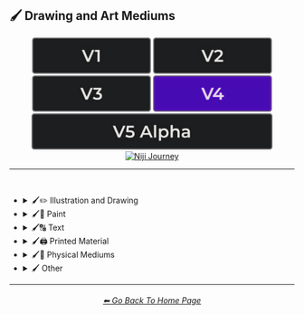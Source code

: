 <h2>🖌 Drawing and Art Mediums</h2>

<div align="center">

[<img src="/Images/Repo_Parts/Buttons/Version_Buttons/button_version_V1_inactive.webp?raw=true" alt="MidJourney V1" height="64" />](/Pages/MJ_V1/Style_Pages/Sphere/Drawing_and_Art_Mediums.md)
[<img src="/Images/Repo_Parts/Buttons/Version_Buttons/button_version_V2_inactive.webp?raw=true" alt="MidJourney V2" height="64" />](/Pages/MJ_V2/Style_Pages/Sphere/Drawing_and_Art_Mediums.md)
[<img src="/Images/Repo_Parts/Buttons/Version_Buttons/button_version_V3_inactive.webp?raw=true" alt="MidJourney V3" height="64" />](/Pages/MJ_V3/Style_Pages/Just_The_Style/Drawing_and_Art_Mediums.md)
[<img src="/Images/Repo_Parts/Buttons/Version_Buttons/button_version_V4_active.webp?raw=true" alt="MidJourney V4" height="64" />](/Pages/MJ_V4/Style_Pages/Just_The_Style/Drawing_and_Art_Mediums.md)
<br>
[<img src="/Images/Repo_Parts/Buttons/Version_Buttons/button_version_V5_Alpha_inactive_half.webp?raw=true" alt="MidJourney V5" height="64" />](/Pages/MJ_V5/Style_Pages/Just_The_Style/Drawing_and_Art_Mediums.md)
[<img src="/Images/Repo_Parts/Buttons/Version_Buttons/button_version_niji_inactive_half.webp?raw=true" alt="Niji Journey" height="64" />](/Pages/Niji_Journey/Niji_V4/Style_Pages/Drawing_and_Art_Mediums.md)


</div>

<hr>
<br>


- <details><summary>🖌✏ Illustration and Drawing</summary><p>

  - <details><summary>✏🖼 Drawing Types</summary><p><div align="center">

	| Sketch | Drawing | Doodle |
	| :-: | :-: | :-: |
	| <img src="/Images/MJ_V4/V4_Alpha_3.5/Midjourney_Styles/Drawing.webp?raw=true" width="256" /> | <img src="/Images/MJ_V4/V4_Alpha_3.5/Midjourney_Styles/Sketch.webp?raw=true" width="256" /> | <img src="/Images/MJ_V4/V4_Alpha_3.5/Midjourney_Styles/Doodle.webp?raw=true" width="256" /> |
	
	<br>

	| Hand-Drawn | Hand-Written | Children’s Drawing |
	| :-: | :-: | :-: |
	| <img src="/Images/MJ_V4/V4_Alpha_3.5/Midjourney_Styles/Hand-Drawn.webp?raw=true" width="256" /> | <img src="/Images/MJ_V4/V4_Alpha_3.5/Midjourney_Styles/Hand-Written.webp?raw=true" width="256" /> | <img src="/Images/MJ_V4/V4_Alpha_3.5/Midjourney_Styles/Childrens_Drawing.webp?raw=true" width="256" /> |
	
	<br>

	| Masterpiece |
	| :-: |
	| <img src="/Images/MJ_V4/V4_Alpha_3.5/Midjourney_Styles/Masterpiece.webp?raw=true" width="256" /> |

	<br>

	| Dot Art | Pointillism | Stipple |
	| :-: | :-: | :-: |
	| <img src="/Images/MJ_V4/V4_Alpha_3.5/Midjourney_Styles/Dot_Art.webp?raw=true" width="256" /> | <img src="/Images/MJ_V4/V4_Alpha_3.5/Midjourney_Styles/Pointillism.webp?raw=true" width="256" /> | <img src="/Images/MJ_V4/V4_Alpha_3.5/Midjourney_Styles/Stipple.webp?raw=true" width="256" /> |
	
	<br>

	| Line Art | Crosshatch | Etch-A-Sketch Drawing |
	| :-: | :-: | :-: |
	| <img src="/Images/MJ_V4/V4_Alpha_3.5/Midjourney_Styles/Line_Art.webp?raw=true" width="256" /> | <img src="/Images/MJ_V4/V4_Alpha_3.5/Midjourney_Styles/Crosshatch.webp?raw=true" width="256" /> | <img src="/Images/MJ_V4/V4_Alpha_3.5/Midjourney_Styles/Etch-A-Sketch_Drawing.webp?raw=true" width="256" /> |
	
	<br>

	| Figure Drawing | Caricature |
	| :-: | :-: |
	| <img src="/Images/MJ_V4/V4_Alpha_3.5/Midjourney_Styles/Figure_Drawing.webp?raw=true" width="256" /> | <img src="/Images/MJ_V4/V4_Alpha_3.5/Midjourney_Styles/Caricature.webp?raw=true" width="256" /> |

	<br>
	
	| Hand-Drawn Animation |
	| :-: |
	| <img src="/Images/MJ_V4/V4_Alpha_3.5/Midjourney_Styles/Hand-Drawn_Animation.webp?raw=true" width="256" /> |

	<br>

	| Illustration | Storybook Illustration | Illustrated-Booklet |
	| :-: | :-: | :-: |
	| <img src="/Images/MJ_V4/V4_Alpha_3.5/Midjourney_Styles/Illustration.webp?raw=true" width="256" /> | <img src="/Images/MJ_V4/V4_Alpha_3.5/Midjourney_Styles/Storybook_Illustration.webp?raw=true" width="256" /> | <img src="/Images/MJ_V4/V4_Alpha_3.5/Midjourney_Styles/Illustrated-Booklet.webp?raw=true" width="256" /> |

	<br>

	| Whimsical Illustration | Archaeological Illustration |
	| :-: | :-: |
	| <img src="/Images/MJ_V4/V4_Alpha_3.5/Midjourney_Styles/Whimsical_Illustration.webp?raw=true" width="256" /> | <img src="/Images/MJ_V4/V4_Alpha_3.5/Midjourney_Styles/Archaeological_Illustration.webp?raw=true" width="256" /> |
	
	<br>

	| Assembly Drawing | Anatomical Drawing | Illuminated Manuscript |
	| :-: | :-: | :-: |
	| <img src="/Images/MJ_V4/V4_Alpha_3.5/Midjourney_Styles/Assembly_Drawing.webp?raw=true" width="256" /> | <img src="/Images/MJ_V4/V4_Alpha_3.5/Midjourney_Styles/Anatomical_Drawing.webp?raw=true" width="256" /> | <img src="/Images/MJ_V4/V4_Alpha_3.5/Midjourney_Styles/Illuminated_Manuscript.webp?raw=true" width="256" /> |
	
	<br>

	| Visual Novel | Graphic Novel | Cartographic |
	| :-: | :-: | :-: |
	| <img src="/Images/MJ_V4/V4_Alpha_3.5/Midjourney_Styles/Visual_Novel.webp?raw=true" width="256" /> | <img src="/Images/MJ_V4/V4_Alpha_3.5/Midjourney_Styles/Graphic_Novel.webp?raw=true" width="256" /> | <img src="/Images/MJ_V4/V4_Alpha_3.5/Midjourney_Styles/Cartographic.webp?raw=true" width="256" /> |
	
	<br>
	
	| Storyboard | Automatic Drawing |
	| :-: | :-: |
	| <img src="/Images/MJ_V4/V4_Alpha_3.5/Midjourney_Styles/Storyboard.webp?raw=true" width="256" /> | <img src="/Images/MJ_V4/V4_Alpha_3.5/Midjourney_Styles/Automatic_Drawing.webp?raw=true" width="256" /> |

	</div></p></details>


  - <details><summary>✏ Pencil and Graphite</summary><p><div align="center">

	| Pencil Art | Graphite | Charcoal Art |
	| :-: | :-: | :-: |
	| <img src="/Images/MJ_V4/V4_Alpha_3.5/Midjourney_Styles/Pencil_Art.webp?raw=true" width="256" /> | <img src="/Images/MJ_V4/V4_Alpha_3.5/Midjourney_Styles/Graphite.webp?raw=true" width="256" /> | <img src="/Images/MJ_V4/V4_Alpha_3.5/Midjourney_Styles/Charcoal_Art.webp?raw=true" width="256" /> |
	
	<br>
	
	| Colored Pencil | Grease Pencil |
	| :-: | :-: |
	| <img src="/Images/MJ_V4/V4_Alpha_3.5/Midjourney_Styles/Colored_Pencil.webp?raw=true" width="256" /> | <img src="/Images/MJ_V4/V4_Alpha_3.5/Midjourney_Styles/Grease_Pencil.webp?raw=true" width="256" /> |

	</div></p></details>


  - <details><summary>✏🖊 Ink</summary><p><div align="center">

	| Ink | Calligraphy | Ballpoint Pen |
	| :-: | :-: | :-: |
	| <img src="/Images/MJ_V4/V4_Alpha_3.5/Midjourney_Styles/Ink.webp?raw=true" width="256" /> | <img src="/Images/MJ_V4/V4_Alpha_3.5/Midjourney_Styles/Calligraphy.webp?raw=true" width="256" /> | <img src="/Images/MJ_V4/V4_Alpha_3.5/Midjourney_Styles/Ballpoint_Pen.webp?raw=true" width="256" /> |
	
	<br>
	
	| Fountain Pen | Fountain Pen Art | Gel Pen |
	| :-: | :-: | :-: |
	| <img src="/Images/MJ_V4/V4_Alpha_3.5/Midjourney_Styles/Fountain_Pen.webp?raw=true" width="256" /> | <img src="/Images/MJ_V4/V4_Alpha_3.5/Midjourney_Styles/Fountain_Pen_Art.webp?raw=true" width="256" /> | <img src="/Images/MJ_V4/V4_Alpha_3.5/Midjourney_Styles/Gel_Pen.webp?raw=true" width="256" /> |
	
	<br>

	| Conductive Ink | Flexographic Ink |
	| :-: | :-: |
	| <img src="/Images/MJ_V4/V4_Alpha_3.5/Midjourney_Styles/Conductive_Ink.webp?raw=true" width="256" /> | <img src="/Images/MJ_V4/V4_Alpha_3.5/Midjourney_Styles/Flexographic_Ink.webp?raw=true" width="256" /> |
	
	<br>
	
	| India Ink | Iron Gall Ink |
	| :-: | :-: |
	| <img src="/Images/MJ_V4/V4_Alpha_3.5/Midjourney_Styles/India_Ink.webp?raw=true" width="256" /> | <img src="/Images/MJ_V4/V4_Alpha_3.5/Midjourney_Styles/Iron_Gall_Ink.webp?raw=true" width="256" /> |
	
	<br>
	
	| Grease Pen | Marker Art |
	| :-: | :-: |
	| <img src="/Images/MJ_V4/V4_Alpha_3.5/Midjourney_Styles/Grease_Pen.webp?raw=true" width="256" /> | <img src="/Images/MJ_V4/V4_Alpha_3.5/Midjourney_Styles/Marker_Art.webp?raw=true" width="256" /> |

	<br>
	
	| Dry-Erase Marker | Wet-Erase Marker | Whiteboard |
	| :-: | :-: | :-: |
	| <img src="/Images/MJ_V4/V4_Alpha_3.5/Midjourney_Styles/Dry-Erase_Marker.webp?raw=true" width="256" /> | <img src="/Images/MJ_V4/V4_Alpha_3.5/Midjourney_Styles/Wet-Erase_Marker.webp?raw=true" width="256" /> | <img src="/Images/MJ_V4/V4_Alpha_3.5/Midjourney_Styles/Whiteboard.webp?raw=true" width="256" /> |

	<br>

	| Viscosity Print |
	| :-: |
	| <img src="/Images/MJ_V4/V4_Alpha_3.5/Midjourney_Styles/Viscosity_Print.webp?raw=true" width="256" /> |

	</div></p></details>


  - <details><summary>✏🖍 Crayon, Chalk, and Pastel</summary><p><div align="center">

	| Crayon | Chalk | Pastel Art |
	| :-: | :-: | :-: |
	| <img src="/Images/MJ_V4/V4_Alpha_3.5/Midjourney_Styles/Crayon.webp?raw=true" width="256" /> | <img src="/Images/MJ_V4/V4_Alpha_3.5/Midjourney_Styles/Chalk.webp?raw=true" width="256" /> | <img src="/Images/MJ_V4/V4_Alpha_3.5/Midjourney_Styles/Pastel_Art.webp?raw=true" width="256" /> |
	
	<br>
	
	| Blackboard | Chalkboard | Conte |
	| :-: | :-: | :-: |
	| <img src="/Images/MJ_V4/V4_Alpha_3.5/Midjourney_Styles/Blackboard.webp?raw=true" width="256" /> | <img src="/Images/MJ_V4/V4_Alpha_3.5/Midjourney_Styles/Chalkboard.webp?raw=true" width="256" /> | <img src="/Images/MJ_V4/V4_Alpha_3.5/Midjourney_Styles/Conte.webp?raw=true" width="256" /> |

	</div></p></details>

  </p></details>


- <details><summary>🖌🎨 Paint</summary><p>

  - <details><summary>🎨🖼 Painting Types</summary><p><div align="center">

	| Painting | Canvas | Hard Edge Painting |
	| :-: | :-: | :-: |
	| <img src="/Images/MJ_V4/V4_Alpha_3.5/Midjourney_Styles/Painting.webp?raw=true" width="256" /> | <img src="/Images/MJ_V4/V4_Alpha_3.5/Midjourney_Styles/Canvas.webp?raw=true" width="256" /> | <img src="/Images/MJ_V4/V4_Alpha_3.5/Midjourney_Styles/Hard_Edge_Painting.webp?raw=true" width="256" /> |
	
	<br>

	| Oil Painting | Tempera Painting | Acrylic Painting |
	| :-: | :-: | :-: |
	| <img src="/Images/MJ_V4/V4_Alpha_3.5/Midjourney_Styles/Oil_Painting.webp?raw=true" width="256" /> | <img src="/Images/MJ_V4/V4_Alpha_3.5/Midjourney_Styles/Tempera_Painting.webp?raw=true" width="256" /> | <img src="/Images/MJ_V4/V4_Alpha_3.5/Midjourney_Styles/Acrylic_Painting.webp?raw=true" width="256" /> |
	
	<br>
	
	
	| Watercolor Painting | Gouache Painting | Casein Painting |
	| :-: | :-: | :-: |
	| <img src="/Images/MJ_V4/V4_Alpha_3.5/Midjourney_Styles/Watercolor_Painting.webp?raw=true" width="256" /> | <img src="/Images/MJ_V4/V4_Alpha_3.5/Midjourney_Styles/Gouache_Painting.webp?raw=true" width="256" /> | <img src="/Images/MJ_V4/V4_Alpha_3.5/Midjourney_Styles/Casein_Painting.webp?raw=true" width="256" /> |
	
	<br>

	| Fresco Painting | Easel Painting | Wet Painting |
	| :-: | :-: | :-: |
	| <img src="/Images/MJ_V4/V4_Alpha_3.5/Midjourney_Styles/Fresco_Painting.webp?raw=true" width="256" /> | <img src="/Images/MJ_V4/V4_Alpha_3.5/Midjourney_Styles/Easel_Painting.webp?raw=true" width="256" /> | <img src="/Images/MJ_V4/V4_Alpha_3.5/Midjourney_Styles/Wet_Painting.webp?raw=true" width="256" /> |
	
	<br>

	| Detailed Painting | Speedpainting | Faux Painting |
	| :-: | :-: | :-: |
	| <img src="/Images/MJ_V4/V4_Alpha_3.5/Midjourney_Styles/Detailed_Painting.webp?raw=true" width="256" /> | <img src="/Images/MJ_V4/V4_Alpha_3.5/Midjourney_Styles/Speedpainting.webp?raw=true" width="256" /> | <img src="/Images/MJ_V4/V4_Alpha_3.5/Midjourney_Styles/Faux_Painting.webp?raw=true" width="256" /> |

	<br>

	| Color Field Painting | Scroll Painting |
	| :-: | :-: |
	| <img src="/Images/MJ_V4/V4_Alpha_3.5/Midjourney_Styles/Color_Field_Painting.webp?raw=true" width="256" /> | <img src="/Images/MJ_V4/V4_Alpha_3.5/Midjourney_Styles/Scroll_Painting.webp?raw=true" width="256" /> |

	<br>

	| Still Life | Still-Life | Still-Life Painting |
	| :-: | :-: | :-: |
	| <img src="/Images/MJ_V4/V4_Alpha_3.5/Midjourney_Styles/Still_Life.webp?raw=true" width="256" /> | <img src="/Images/MJ_V4/V4_Alpha_3.5/Midjourney_Styles/Still-Life.webp?raw=true" width="256" /> | <img src="/Images/MJ_V4/V4_Alpha_3.5/Midjourney_Styles/Still-Life_Painting.webp?raw=true" width="256" /> |
	
	<br>

	| Fine Art | Modern Art |
	| :-: | :-: |
	| <img src="/Images/MJ_V4/V4_Alpha_3.5/Midjourney_Styles/Fine_Art.webp?raw=true" width="256" /> | <img src="/Images/MJ_V4/V4_Alpha_3.5/Midjourney_Styles/Modern_Art.webp?raw=true" width="256" /> |
	
	<br>

	| Brushwork | Paintwork | Impasto |
	| :-: | :-: | :-: |
	| <img src="/Images/MJ_V4/V4_Alpha_3.5/Midjourney_Styles/Brushwork.webp?raw=true" width="256" /> | <img src="/Images/MJ_V4/V4_Alpha_3.5/Midjourney_Styles/Paintwork.webp?raw=true" width="256" /> | <img src="/Images/MJ_V4/V4_Alpha_3.5/Midjourney_Styles/Impasto.webp?raw=true" width="256" /> |

	<br>

	| Matte Painting | Encaustic Painting | Gond Painting |
	| :-: | :-: | :-: |
	| <img src="/Images/MJ_V4/V4_Alpha_3.5/Midjourney_Styles/Matte_Painting.webp?raw=true" width="256" /> | <img src="/Images/MJ_V4/V4_Alpha_3.5/Midjourney_Styles/Encaustic_Painting.webp?raw=true" width="256" /> | <img src="/Images/MJ_V4/V4_Alpha_3.5/Midjourney_Styles/Gond_Painting.webp?raw=true" width="256" /> |
	
	<br>

	| Chinese Painting | Ancient Roman Painting | Romanesque Painting |
	| :-: | :-: | :-: |
	| <img src="/Images/MJ_V4/V4_Alpha_3.5/Midjourney_Styles/Chinese_Painting.webp?raw=true" width="256" /> | <img src="/Images/MJ_V4/V4_Alpha_3.5/Midjourney_Styles/Ancient_Roman_Painting.webp?raw=true" width="256" /> | <img src="/Images/MJ_V4/V4_Alpha_3.5/Midjourney_Styles/Romanesque_Painting.webp?raw=true" width="256" /> |

	<br>

	| Tibetan Painting | Japanese Painting |
	| :-: | :-: |
	| <img src="/Images/MJ_V4/V4_Alpha_3.5/Midjourney_Styles/Tibetan_Painting.webp?raw=true" width="256" /> | <img src="/Images/MJ_V4/V4_Alpha_3.5/Midjourney_Styles/Japanese_Painting.webp?raw=true" width="256" /> |

	<br>

	| Warli Painting | Fayum Portrait | Caravaggio Painting |
	| :-: | :-: | :-: |
	| <img src="/Images/MJ_V4/V4_Alpha_3.5/Midjourney_Styles/Warli_Painting.webp?raw=true" width="256" /> | <img src="/Images/MJ_V4/V4_Alpha_3.5/Midjourney_Styles/Fayum_Portrait.webp?raw=true" width="256" /> | <img src="/Images/MJ_V4/V4_Alpha_3.5/Midjourney_Styles/Caravaggio_Painting.webp?raw=true" width="256" /> |
	
	<br>
	
	| Madhubani Painting | Kalamkari Painting | Phad Painting |
	| :-: | :-: | :-: |
	| <img src="/Images/MJ_V4/V4_Alpha_3.5/Midjourney_Styles/Madhubani_Painting.webp?raw=true" width="256" /> | <img src="/Images/MJ_V4/V4_Alpha_3.5/Midjourney_Styles/Kalamkari_Painting.webp?raw=true" width="256" /> | <img src="/Images/MJ_V4/V4_Alpha_3.5/Midjourney_Styles/Phad_Painting.webp?raw=true" width="256" /> |

	<br>

	| Paper-Marbling | Hydro-Dipping | Hydrodipped |
	| :-: | :-: | :-: |
	| <img src="/Images/MJ_V4/V4_Alpha_3.5/Midjourney_Styles/Paper-Marbling.webp?raw=true" width="256" /> | <img src="/Images/MJ_V4/V4_Alpha_3.5/Midjourney_Styles/Hydro-Dipping.webp?raw=true" width="256" /> | <img src="/Images/MJ_V4/V4_Alpha_3.5/Midjourney_Styles/Hydrodipped.webp?raw=true" width="256" /> |

	<br>
	
	| Panel Painting | Action Painting |
	| :-: | :-: |
	| <img src="/Images/MJ_V4/V4_Alpha_3.5/Midjourney_Styles/Panel_Painting.webp?raw=true" width="256" /> | <img src="/Images/MJ_V4/V4_Alpha_3.5/Midjourney_Styles/Action_Painting.webp?raw=true" width="256" /> |
	
	<br>
	
	| Plein-Air Painting | Action Painting | Miniature Painting |
	| :-: | :-: | :-: |
	| <img src="/Images/MJ_V4/V4_Alpha_3.5/Midjourney_Styles/Plein-Air_Painting.webp?raw=true" width="256" /> | <img src="/Images/MJ_V4/V4_Alpha_3.5/Midjourney_Styles/Action_Painting.webp?raw=true" width="256" /> | <img src="/Images/MJ_V4/V4_Alpha_3.5/Midjourney_Styles/Miniature_Painting.webp?raw=true" width="256" /> |
	
	<br>

	| Artwork | Mural | Street Art |
	| :-: | :-: | :-: |
	| <img src="/Images/MJ_V4/V4_Alpha_3.5/Midjourney_Styles/Artwork.webp?raw=true" width="256" /> | <img src="/Images/MJ_V4/V4_Alpha_3.5/Midjourney_Styles/Mural.webp?raw=true" width="256" /> | <img src="/Images/MJ_V4/V4_Alpha_3.5/Midjourney_Styles/Street_Art.webp?raw=true" width="256" /> |
	
	<br>
	
	| Cave Art | Rock Art |
	| :-: | :-: |
	| <img src="/Images/MJ_V4/V4_Alpha_3.5/Midjourney_Styles/Rock_Art.webp?raw=true" width="256" /> |

	<br>

	| Sand Painting | Sandpainting |
	| :-: | :-: |
	| <img src="/Images/MJ_V4/V4_Alpha_3.5/Midjourney_Styles/Sand_Painting.webp?raw=true" width="256" /> | <img src="/Images/MJ_V4/V4_Alpha_3.5/Midjourney_Styles/Cave_Art.webp?raw=true" width="256" /> | <img src="/Images/MJ_V4/V4_Alpha_3.5/Midjourney_Styles/Sandpainting.webp?raw=true" width="256" /> |

	<br>
	
	| Easter Egg | Egg Decorating |
	| :-: | :-: |
	| <img src="/Images/MJ_V4/V4_Alpha_3.5/Midjourney_Styles/Easter_Egg.webp?raw=true" width="256" /> | <img src="/Images/MJ_V4/V4_Alpha_3.5/Midjourney_Styles/Egg_Decorating.webp?raw=true" width="256" /> |

	</div></p></details>


  - <details><summary>🎨 Paint Types</summary><p><div align="center">

	| Paint | Oil Paint | Tempera Paint |
	| :-: | :-: | :-: |
	| <img src="/Images/MJ_V4/V4_Alpha_3.5/Midjourney_Styles/Paint.webp?raw=true" width="256" /> | <img src="/Images/MJ_V4/V4_Alpha_3.5/Midjourney_Styles/Oil_Paint.webp?raw=true" width="256" /> | <img src="/Images/MJ_V4/V4_Alpha_3.5/Midjourney_Styles/Tempera_Paint.webp?raw=true" width="256" /> |
	
	<br>
	
	| Acrylic Paint | Gouache Paint | Watercolor |
	| :-: | :-: | :-: |
	| <img src="/Images/MJ_V4/V4_Alpha_3.5/Midjourney_Styles/Acrylic_Paint.webp?raw=true" width="256" /> | <img src="/Images/MJ_V4/V4_Alpha_3.5/Midjourney_Styles/Gouache_Paint.webp?raw=true" width="256" /> | <img src="/Images/MJ_V4/V4_Alpha_3.5/Midjourney_Styles/Watercolor.webp?raw=true" width="256" /> |
	
	<br>

	| Wet Paint | Dripping Paint | Splatter Paint |
	| :-: | :-: | :-: |
	| <img src="/Images/MJ_V4/V4_Alpha_3.5/Midjourney_Styles/Wet_Paint.webp?raw=true" width="256" /> | <img src="/Images/MJ_V4/V4_Alpha_3.5/Midjourney_Styles/Dripping_Paint.webp?raw=true" width="256" /> | <img src="/Images/MJ_V4/V4_Alpha_3.5/Midjourney_Styles/Splatter_Paint.webp?raw=true" width="256" /> |
	
	<br>

	| Graffiti | Stencil Graffiti | Graffiti Tag |
	| :-: | :-: | :-: |
	| <img src="/Images/MJ_V4/V4_Alpha_3.5/Midjourney_Styles/Graffiti.webp?raw=true" width="256" /> | <img src="/Images/MJ_V4/V4_Alpha_3.5/Midjourney_Styles/Stencil_Graffiti.webp?raw=true" width="256" /> | <img src="/Images/MJ_V4/V4_Alpha_3.5/Midjourney_Styles/Graffiti_Tag.webp?raw=true" width="256" /> |

	<br>

	| Airbrush | 1980s Airbrush Art | Puffy Paint |
	| :-: | :-: | :-: |
	| <img src="/Images/MJ_V4/V4_Alpha_3.5/Midjourney_Styles/Airbrush.webp?raw=true" width="256" /> | <img src="/Images/MJ_V4/V4_Alpha_3.5/Midjourney_Styles/1980s_Airbrush_Art.webp?raw=true" width="256" /> | <img src="/Images/MJ_V4/V4_Alpha_3.5/Midjourney_Styles/Puffy_Paint.webp?raw=true" width="256" /> |
	
	<br>
	
	| Spray | Spray Paint | Glass Paint |
	| :-: | :-: | :-: |
	| <img src="/Images/MJ_V4/V4_Alpha_3.5/Midjourney_Styles/Spray.webp?raw=true" width="256" /> | <img src="/Images/MJ_V4/V4_Alpha_3.5/Midjourney_Styles/Spray_Paint.webp?raw=true" width="256" /> | <img src="/Images/MJ_V4/V4_Alpha_3.5/Midjourney_Styles/Glass_Paint.webp?raw=true" width="256" /> |
	
	<br>

	| Blacklight Paint | Casein Paint | Coffee Paint |
	| :-: | :-: | :-: |
	| <img src="/Images/MJ_V4/V4_Alpha_3.5/Midjourney_Styles/Blacklight_Paint.webp?raw=true" width="256" /> | <img src="/Images/MJ_V4/V4_Alpha_3.5/Midjourney_Styles/Casein_Paint.webp?raw=true" width="256" /> | <img src="/Images/MJ_V4/V4_Alpha_3.5/Midjourney_Styles/Coffee_Paint.webp?raw=true" width="256" /> |

	<br>
	
	| Powder Paint |
	| :-: |
	| <img src="/Images/MJ_V4/V4_Alpha_3.5/Midjourney_Styles/Powder_Paint.webp?raw=true" width="256" /> |

	</div></p></details>

  </p></details>


- <details><summary>🖌🔠 Text</summary><p><div align="center">

	| Hypergraphy | Asemic Writing |
	| :-: | :-: |
	| <img src="/Images/MJ_V4/V4_Alpha_3.5/Midjourney_Styles/Hypergraphy.webp?raw=true" width="256" /> | <img src="/Images/MJ_V4/V4_Alpha_3.5/Midjourney_Styles/Asemic_Writing.webp?raw=true" width="256" /> |

	<br>
	
	| Text | Typeface | Font |
	| :-: | :-: | :-: |
	| <img src="/Images/MJ_V4/V4_Alpha_3.5/Midjourney_Styles/Text.webp?raw=true" width="256" /> | <img src="/Images/MJ_V4/V4_Alpha_3.5/Midjourney_Styles/Typeface.webp?raw=true" width="256" /> | <img src="/Images/MJ_V4/V4_Alpha_3.5/Midjourney_Styles/Font.webp?raw=true" width="256" /> |

	<br>

	| Letters | Written Letters | Written Letters "Hello" |
	| :-: | :-: | :-: |
	| <img src="/Images/MJ_V4/V4_Alpha_3.5/Midjourney_Styles/Letters.webp?raw=true" width="256" /> | <img src="/Images/MJ_V4/V4_Alpha_3.5/Midjourney_Styles/Written_Letters.webp?raw=true" width="256" /> | <img src="/Images/MJ_V4/V4_Alpha_3.5/Midjourney_Styles/Written_Letters_''Hello''.webp?raw=true" width="256" /> |
	
	<br>
	
	| Written Words | Written Words "Hello" |
	| :-: | :-: |
	| <img src="/Images/MJ_V4/V4_Alpha_3.5/Midjourney_Styles/Written_Words.webp?raw=true" width="256" /> | <img src="/Images/MJ_V4/V4_Alpha_3.5/Midjourney_Styles/Written_Words_''Hello''.webp?raw=true" width="256" /> |
	
	<br>
	
	| Words | Words "Hello" |
	| :-: | :-: |
	| <img src="/Images/MJ_V4/V4_Alpha_3.5/Midjourney_Styles/Words.webp?raw=true" width="256" /> | <img src="/Images/MJ_V4/V4_Alpha_3.5/Midjourney_Styles/Words_''Hello''.webp?raw=true" width="256" /> |
	
	<br>
	
	| Lexemes | Lexemes "Hello" | Graphemes |
	| :-: | :-: | :-: |
	| <img src="/Images/MJ_V4/V4_Alpha_3.5/Midjourney_Styles/Lexemes.webp?raw=true" width="256" /> | <img src="/Images/MJ_V4/V4_Alpha_3.5/Midjourney_Styles/Lexemes_''Hello''.webp?raw=true" width="256" /> | <img src="/Images/MJ_V4/V4_Alpha_3.5/Midjourney_Styles/Graphemes.webp?raw=true" width="256" /> |

	<br>
	
	| Says | Says Hello | Says "Hello" |
	| :-: | :-: | :-: |
	| <img src="/Images/MJ_V4/V4_Alpha_3.5/Midjourney_Styles/Says.webp?raw=true" width="256" /> | <img src="/Images/MJ_V4/V4_Alpha_3.5/Midjourney_Styles/Says_Hello.webp?raw=true" width="256" /> | <img src="/Images/MJ_V4/V4_Alpha_3.5/Midjourney_Styles/Says_''Hello''.webp?raw=true" width="256" /> |
	
	<br>
	
	| Says 'Hello' | Caption | Caption "Hello" |
	| :-: | :-: | :-: |
	| <img src="/Images/MJ_V4/V4_Alpha_3.5/Midjourney_Styles/Says_'Hello'.webp?raw=true" width="256" /> | <img src="/Images/MJ_V4/V4_Alpha_3.5/Midjourney_Styles/Caption.webp?raw=true" width="256" /> | <img src="/Images/MJ_V4/V4_Alpha_3.5/Midjourney_Styles/Caption_''Hello''.webp?raw=true" width="256" /> |

	</div></p></details>


- <details><summary>🖌🖨 Printed Material</summary><p>

  - <details><summary>🖨📄 Print Types</summary><p><div align="center">

	| Print | Printed | 3D Printed |
	| :-: | :-: | :-: |
	| <img src="/Images/MJ_V4/V4_Alpha_3.5/Midjourney_Styles/Print.webp?raw=true" width="256" /> | <img src="/Images/MJ_V4/V4_Alpha_3.5/Midjourney_Styles/Printed.webp?raw=true" width="256" /> | <img src="/Images/MJ_V4/V4_Alpha_3.5/Midjourney_Styles/3D_Printed.webp?raw=true" width="256" /> |

	<br>

	| Inkjet Printed | Laser Printed |
	| :-: | :-: |
	| <img src="/Images/MJ_V4/V4_Alpha_3.5/Midjourney_Styles/Inkjet_Printed.webp?raw=true" width="256" /> | <img src="/Images/MJ_V4/V4_Alpha_3.5/Midjourney_Styles/Laser_Printed.webp?raw=true" width="256" /> |

	<br>
	
	| Edge-To-Edge Photographic Print |
	| :-: |
	| <img src="/Images/MJ_V4/V4_Alpha_3.5/Midjourney_Styles/Edge-To-Edge_Photographic_Print.webp?raw=true" width="256" /> |
	
	<br>
	
	| Photolith Film |
	| :-: |
	| <img src="/Images/MJ_V4/V4_Alpha_3.5/Midjourney_Styles/Photolith_Film.webp?raw=true" width="256" /> |

	<br>

	| Concept Art | Conceptual Art | Logo |
	| :-: | :-: | :-: |
	| <img src="/Images/MJ_V4/V4_Alpha_3.5/Midjourney_Styles/Concept_Art.webp?raw=true" width="256" /> | <img src="/Images/MJ_V4/V4_Alpha_3.5/Midjourney_Styles/Conceptual_Art.webp?raw=true" width="256" /> | <img src="/Images/MJ_V4/V4_Alpha_3.5/Midjourney_Styles/Logo.webp?raw=true" width="256" /> |
	
	<br>

	| Album Art | Cover-Art |
	| :-: | :-: |
	| <img src="/Images/MJ_V4/V4_Alpha_3.5/Midjourney_Styles/Album_Art.webp?raw=true" width="256" /> | <img src="/Images/MJ_V4/V4_Alpha_3.5/Midjourney_Styles/Cover-Art.webp?raw=true" width="256" /> |
	
	<br>

	| Newspaper | Newsprint |
	| :-: | :-: |
	| <img src="/Images/MJ_V4/V4_Alpha_3.5/Midjourney_Styles/Newspaper.webp?raw=true" width="256" /> | <img src="/Images/MJ_V4/V4_Alpha_3.5/Midjourney_Styles/Newsprint.webp?raw=true" width="256" /> |

	<br>
	
	| Risograph | Lithography | Flexography |
	| :-: | :-: | :-: |
	| <img src="/Images/MJ_V4/V4_Alpha_3.5/Midjourney_Styles/Risograph.webp?raw=true" width="256" /> | <img src="/Images/MJ_V4/V4_Alpha_3.5/Midjourney_Styles/Lithography.webp?raw=true" width="256" /> | <img src="/Images/MJ_V4/V4_Alpha_3.5/Midjourney_Styles/Flexography.webp?raw=true" width="256" /> |

	<br>

	| Transfer Printing | Monotype |
	| :-: | :-: |
	| <img src="/Images/MJ_V4/V4_Alpha_3.5/Midjourney_Styles/Transfer_Printing.webp?raw=true" width="256" /> | <img src="/Images/MJ_V4/V4_Alpha_3.5/Midjourney_Styles/Monotype.webp?raw=true" width="256" /> |

	<br>
	
	| Blueprint | Whiteprint |
	| :-: | :-: |
	| <img src="/Images/MJ_V4/V4_Alpha_3.5/Midjourney_Styles/Blueprint.webp?raw=true" width="256" /> | <img src="/Images/MJ_V4/V4_Alpha_3.5/Midjourney_Styles/Whiteprint.webp?raw=true" width="256" /> |

	<br>

	| Sticker | Watermark |
	| :-: | :-: |
	| <img src="/Images/MJ_V4/V4_Alpha_3.5/Midjourney_Styles/Sticker.webp?raw=true" width="256" /> | <img src="/Images/MJ_V4/V4_Alpha_3.5/Midjourney_Styles/Watermark.webp?raw=true" width="256" /> |
	
	<br>
	
	| Barcode | QR Code |
	| :-: | :-: |
	| <img src="/Images/MJ_V4/V4_Alpha_3.5/Midjourney_Styles/Barcode.webp?raw=true" width="256" /> | <img src="/Images/MJ_V4/V4_Alpha_3.5/Midjourney_Styles/QR_Code.webp?raw=true" width="256" /> |

	</div></p></details>


  - <details><summary>🖨🟫 Block Printing</summary><p><div align="center">

	| Block Printing |
	| :-: |
	| <img src="/Images/MJ_V4/V4_Alpha_3.5/Midjourney_Styles/Block_Printing.webp?raw=true" width="256" /> |

	<br>

	| Bagh Print | Bagru Print |
	| :-: | :-: |
	| <img src="/Images/MJ_V4/V4_Alpha_3.5/Midjourney_Styles/Bagh_Print.webp?raw=true" width="256" /> | <img src="/Images/MJ_V4/V4_Alpha_3.5/Midjourney_Styles/Bagru_Print.webp?raw=true" width="256" /> |

	</div></p></details>

  - <details><summary>🖨🃏 Cards and Stamps</summary><p><div align="center">

	| Stamp | Postage Stamp | Business Card |
	| :-: | :-: | :-: |
	| <img src="/Images/MJ_V4/V4_Alpha_3.5/Midjourney_Styles/Stamp.webp?raw=true" width="256" /> | <img src="/Images/MJ_V4/V4_Alpha_3.5/Midjourney_Styles/Postage_Stamp.webp?raw=true" width="256" /> | <img src="/Images/MJ_V4/V4_Alpha_3.5/Midjourney_Styles/Business_Card.webp?raw=true" width="256" /> |

	<br>
	
	| Pokemon Card | Pokémon Card | Tarot Card |
	| :-: | :-: | :-: |
	| <img src="/Images/MJ_V4/V4_Alpha_3.5/Midjourney_Styles/Pokemon_Card.webp?raw=true" width="256" /> | <img src="/Images/MJ_V4/V4_Alpha_3.5/Midjourney_Styles/Pokemon_Card (2).webp?raw=true" width="256" /> | <img src="/Images/MJ_V4/V4_Alpha_3.5/Midjourney_Styles/Tarot_Card.webp?raw=true" width="256" /> |

	</div></p></details>


  - <details><summary>🖨📚 Books and Posters</summary><p><div align="center">

	| Magazine | Comic Book | Underground Comix |
	| :-: | :-: | :-: |
	| <img src="/Images/MJ_V4/V4_Alpha_3.5/Midjourney_Styles/Magazine.webp?raw=true" width="256" /> | <img src="/Images/MJ_V4/V4_Alpha_3.5/Midjourney_Styles/Comic_Book.webp?raw=true" width="256" /> | <img src="/Images/MJ_V4/V4_Alpha_3.5/Midjourney_Styles/Underground_Comix.webp?raw=true" width="256" /> |
	
	<br>
	
	| Pop-up Book | Kids Book |
	| :-: | :-: |
	| <img src="/Images/MJ_V4/V4_Alpha_3.5/Midjourney_Styles/Pop-up_Book.webp?raw=true" width="256" /> | <img src="/Images/MJ_V4/V4_Alpha_3.5/Midjourney_Styles/Kids_Book.webp?raw=true" width="256" /> |

	<br>

	| Booklet | Instruction Manual | IKEA Guide |
	| :-: | :-: | :-: |
	| <img src="/Images/MJ_V4/V4_Alpha_3.5/Midjourney_Styles/Booklet.webp?raw=true" width="256" /> | <img src="/Images/MJ_V4/V4_Alpha_3.5/Midjourney_Styles/Instruction_Manual.webp?raw=true" width="256" /> | <img src="/Images/MJ_V4/V4_Alpha_3.5/Midjourney_Styles/IKEA_Guide.webp?raw=true" width="256" /> |

	<br>

	| Poster | Movie Poster | Concert Poster |
	| :-: | :-: | :-: |
	| <img src="/Images/MJ_V4/V4_Alpha_3.5/Midjourney_Styles/Poster.webp?raw=true" width="256" /> | <img src="/Images/MJ_V4/V4_Alpha_3.5/Midjourney_Styles/Movie_Poster.webp?raw=true" width="256" /> | <img src="/Images/MJ_V4/V4_Alpha_3.5/Midjourney_Styles/Concert_Poster.webp?raw=true" width="256" /> |

	</div></p></details>

  </p></details>


- <details><summary>🖌🎲 Physical Mediums</summary><p>

  - <details><summary>🎲📄 Origami</summary><p><div align="center">

	| Origami | Rigid Origami | Modular Origami |
	| :-: | :-: | :-: |
	| <img src="/Images/MJ_V4/V4_Alpha_3.5/Midjourney_Styles/Origami.webp?raw=true" width="256" /> | <img src="/Images/MJ_V4/V4_Alpha_3.5/Midjourney_Styles/Rigid_Origami.webp?raw=true" width="256" /> | <img src="/Images/MJ_V4/V4_Alpha_3.5/Midjourney_Styles/Modular_Origami.webp?raw=true" width="256" /> |
	
	<br>
	
	| Kirigami | Moneygami | Wet-Folding |
	| :-: | :-: | :-: |
	| <img src="/Images/MJ_V4/V4_Alpha_3.5/Midjourney_Styles/Kirigami.webp?raw=true" width="256" /> | <img src="/Images/MJ_V4/V4_Alpha_3.5/Midjourney_Styles/Moneygami.webp?raw=true" width="256" /> | <img src="/Images/MJ_V4/V4_Alpha_3.5/Midjourney_Styles/Wet-Folding.webp?raw=true" width="256" /> |
	
	<br>
	
	| Iris-Folding | Chinese Paper Art | Sonobe |
	| :-: | :-: | :-: |
	| <img src="/Images/MJ_V4/V4_Alpha_3.5/Midjourney_Styles/Iris-Folding.webp?raw=true" width="256" /> | <img src="/Images/MJ_V4/V4_Alpha_3.5/Midjourney_Styles/Chinese_Paper_Art.webp?raw=true" width="256" /> | <img src="/Images/MJ_V4/V4_Alpha_3.5/Midjourney_Styles/Sonobe.webp?raw=true" width="256" /> 

	</div></p></details>


  - <details><summary>🎲🀣 Mosaic</summary><p><div align="center">

	| Mosaic | Micromosaic | Glass Mosaic |
	| :-: | :-: | :-: |
	| <img src="/Images/MJ_V4/V4_Alpha_3.5/Midjourney_Styles/Mosaic.webp?raw=true" width="256" /> | <img src="/Images/MJ_V4/V4_Alpha_3.5/Midjourney_Styles/Micromosaic.webp?raw=true" width="256" /> | <img src="/Images/MJ_V4/V4_Alpha_3.5/Midjourney_Styles/Glass_Mosaic.webp?raw=true" width="256" /> |
	
	<br>
	
	| Photographic Mosaic | Impressionist Mosaic |
	| :-: | :-: |
	| <img src="/Images/MJ_V4/V4_Alpha_3.5/Midjourney_Styles/Photographic_Mosaic.webp?raw=true" width="256" /> | <img src="/Images/MJ_V4/V4_Alpha_3.5/Midjourney_Styles/Impressionist_Mosaic.webp?raw=true" width="256" /> |

	<br>

	| Pietra Dura | Encaustic Tile |
	| :-: | :-: |
	| <img src="/Images/MJ_V4/V4_Alpha_3.5/Midjourney_Styles/Pietra_Dura.webp?raw=true" width="256" /> | <img src="/Images/MJ_V4/V4_Alpha_3.5/Midjourney_Styles/Encaustic_Tile.webp?raw=true" width="256" /> |

	<br>
	
	| Ancient Roman Mosaic |
	| :-: |
	| <img src="/Images/MJ_V4/V4_Alpha_3.5/Midjourney_Styles/Ancient_Roman_Mosaic.webp?raw=true" width="256" /> |

	</div></p></details>


  - <details><summary>🎲🖼 Framed, Banner, and Decal</summary><p><div align="center">

	| Frame | Framed |
	| :-: | :-: |
	| <img src="/Images/MJ_V4/V4_Alpha_3.5/Midjourney_Styles/Frame.webp?raw=true" width="256" /> | <img src="/Images/MJ_V4/V4_Alpha_3.5/Midjourney_Styles/Framed.webp?raw=true" width="256" /> |
	
	<br>
	
	| Wooden Frame | Wooden Framed |
	| :-: | :-: |
	| <img src="/Images/MJ_V4/V4_Alpha_3.5/Midjourney_Styles/Wooden_Frame.webp?raw=true" width="256" /> | <img src="/Images/MJ_V4/V4_Alpha_3.5/Midjourney_Styles/Wooden_Framed.webp?raw=true" width="256" /> |
	
	<br>
	
	| Banner | Vinyl Banner |
	| :-: | :-: |
	| <img src="/Images/MJ_V4/V4_Alpha_3.5/Midjourney_Styles/Banner.webp?raw=true" width="256" /> | <img src="/Images/MJ_V4/V4_Alpha_3.5/Midjourney_Styles/Vinyl_Banner.webp?raw=true" width="256" /> |

	<br>

	| Sign | Signage | Enamel Sign |
	| :-: | :-: | :-: |
	| <img src="/Images/MJ_V4/V4_Alpha_3.5/Midjourney_Styles/Sign.webp?raw=true" width="256" /> | <img src="/Images/MJ_V4/V4_Alpha_3.5/Midjourney_Styles/Signage.webp?raw=true" width="256" /> | <img src="/Images/MJ_V4/V4_Alpha_3.5/Midjourney_Styles/Enamel_Sign.webp?raw=true" width="256" /> |

	<br>

	| Decal | Wall Decal |
	| :-: | :-: |
	| <img src="/Images/MJ_V4/V4_Alpha_3.5/Midjourney_Styles/Decal.webp?raw=true" width="256" /> | <img src="/Images/MJ_V4/V4_Alpha_3.5/Midjourney_Styles/Wall_Decal.webp?raw=true" width="256" /> |
	
	<br>
	
	| Letter Board | Nameplate | Builder's Plate |
	| :-: | :-: | :-: |
	| <img src="/Images/MJ_V4/V4_Alpha_3.5/Midjourney_Styles/Letter_Board.webp?raw=true" width="256" /> | <img src="/Images/MJ_V4/V4_Alpha_3.5/Midjourney_Styles/Nameplate.webp?raw=true" width="256" /> | <img src="/Images/MJ_V4/V4_Alpha_3.5/Midjourney_Styles/Builders_Plate.webp?raw=true" width="256" /> |
	
	<br>
	
	| Billboard | Placard |
	| :-: | :-: |
	| <img src="/Images/MJ_V4/V4_Alpha_3.5/Midjourney_Styles/Billboard.webp?raw=true" width="256" /> | <img src="/Images/MJ_V4/V4_Alpha_3.5/Midjourney_Styles/Placard.webp?raw=true" width="256" /> |
	
	<br>
	
	| SpellBrite |
	| :-: |
	| <img src="/Images/MJ_V4/V4_Alpha_3.5/Midjourney_Styles/SpellBrite.webp?raw=true" width="256" /> |
	
	<br>
	
	| Bumper Sticker | Fridge Magnet |
	| :-: | :-: |
	| <img src="/Images/MJ_V4/V4_Alpha_3.5/Midjourney_Styles/Bumper_Sticker.webp?raw=true" width="256" /> | <img src="/Images/MJ_V4/V4_Alpha_3.5/Midjourney_Styles/Fridge_Magnet.webp?raw=true" width="256" /> |

	<br>
	
	| Tapestry | Bayeux Tapestry | In The Style of Bayeux Tapestry |
	| :-: | :-: | :-: |
	| <img src="/Images/MJ_V4/V4_Alpha_3.5/Midjourney_Styles/Tapestry.webp?raw=true" width="256" /> | <img src="/Images/MJ_V4/V4_Alpha_3.5/Midjourney_Styles/Bayeux_Tapestry.webp?raw=true" width="256" /> | <img src="/Images/MJ_V4/V4_Alpha_3.5/Midjourney_Styles/In_The_Style_of_Bayeux_Tapestry.webp?raw=true" width="256" /> |

	<br>
	
	| Minoan Mural |
	| :-: |
	| <img src="/Images/MJ_V4/V4_Alpha_3.5/Midjourney_Styles/Minoan_Mural.webp?raw=true" width="256" /> |

	</div></p></details>


  - <details><summary>🎲🗿 Carving, Etching, and Modeling</summary><p><div align="center">

	| Carving | Pyrography | Etching |
	| :-: | :-: | :-: |
	| <img src="/Images/MJ_V4/V4_Alpha_3.5/Midjourney_Styles/Carving.webp?raw=true" width="256" /> | <img src="/Images/MJ_V4/V4_Alpha_3.5/Midjourney_Styles/Pyrography.webp?raw=true" width="256" /> | <img src="/Images/MJ_V4/V4_Alpha_3.5/Midjourney_Styles/Etching.webp?raw=true" width="256" /> |

	<br>

	| Model | Modeling |
	| :-: | :-: |
	| <img src="/Images/MJ_V4/V4_Alpha_3.5/Midjourney_Styles/Model.webp?raw=true" width="256" /> | <img src="/Images/MJ_V4/V4_Alpha_3.5/Midjourney_Styles/Modeling.webp?raw=true" width="256" /> |

	<br>

	| Sculpture | Mayan Sculpture |
	| :-: | :-: |
	| <img src="/Images/MJ_V4/V4_Alpha_3.5/Midjourney_Styles/Sculpture.webp?raw=true" width="256" /> | <img src="/Images/MJ_V4/V4_Alpha_3.5/Midjourney_Styles/Mayan_Sculpture.webp?raw=true" width="256" /> |

	<br>
	
	| Whittling | Woodcut |
	| :-: | :-: |
	| <img src="/Images/MJ_V4/V4_Alpha_3.5/Midjourney_Styles/Whittling.webp?raw=true" width="256" /> | <img src="/Images/MJ_V4/V4_Alpha_3.5/Midjourney_Styles/Woodcut.webp?raw=true" width="256" /> |

	<br>

	| Wood-Carving | Woodturning |
	| :-: | :-: |
	| <img src="/Images/MJ_V4/V4_Alpha_3.5/Midjourney_Styles/Wood-Carving.webp?raw=true" width="256" /> | <img src="/Images/MJ_V4/V4_Alpha_3.5/Midjourney_Styles/Woodturning.webp?raw=true" width="256" /> |

	<br>

	| Chip-Carving | Chip-Work |
	| :-: | :-: |
	| <img src="/Images/MJ_V4/V4_Alpha_3.5/Midjourney_Styles/Chip-Carving.webp?raw=true" width="256" /> | <img src="/Images/MJ_V4/V4_Alpha_3.5/Midjourney_Styles/Chip-Work.webp?raw=true" width="256" /> |
	
	<br>
	
	| Chainsaw-Carving | Lath Art | Laser-Cut |
	| :-: | :-: | :-: |
	| <img src="/Images/MJ_V4/V4_Alpha_3.5/Midjourney_Styles/Chainsaw-Carving.webp?raw=true" width="256" /> | <img src="/Images/MJ_V4/V4_Alpha_3.5/Midjourney_Styles/Lath_Art.webp?raw=true" width="256" /> | <img src="/Images/MJ_V4/V4_Alpha_3.5/Midjourney_Styles/Laser-Cut.webp?raw=true" width="256" /> |

	<br>

	| Bentwood | Woodblock Print | Intarsia |
	| :-: | :-: | :-: |
	| <img src="/Images/MJ_V4/V4_Alpha_3.5/Midjourney_Styles/Bentwood.webp?raw=true" width="256" /> | <img src="/Images/MJ_V4/V4_Alpha_3.5/Midjourney_Styles/Woodblock_Print.webp?raw=true" width="256" /> | <img src="/Images/MJ_V4/V4_Alpha_3.5/Midjourney_Styles/Intarsia.webp?raw=true" width="256" /> |

	<br>

	| Marquetry | Wood Marquetry | Straw Marquetry |
	| :-: | :-: | :-: |
	| <img src="/Images/MJ_V4/V4_Alpha_3.5/Midjourney_Styles/Marquetry.webp?raw=true" width="256" /> | <img src="/Images/MJ_V4/V4_Alpha_3.5/Midjourney_Styles/Wood_Marquetry.webp?raw=true" width="256" /> | <img src="/Images/MJ_V4/V4_Alpha_3.5/Midjourney_Styles/Straw_Marquetry.webp?raw=true" width="256" /> |

	<br>

	| Scrimshaw | Sgraffito |
	| :-: | :-: |
	| <img src="/Images/MJ_V4/V4_Alpha_3.5/Midjourney_Styles/Scrimshaw.webp?raw=true" width="256" /> | <img src="/Images/MJ_V4/V4_Alpha_3.5/Midjourney_Styles/Sgraffito.webp?raw=true" width="256" /> |

	<br>

	| Hardstone Carving | Leather Crafting |
	| :-: | :-: |
	| <img src="/Images/MJ_V4/V4_Alpha_3.5/Midjourney_Styles/Hardstone_Carving.webp?raw=true" width="256" /> | <img src="/Images/MJ_V4/V4_Alpha_3.5/Midjourney_Styles/Leather_Crafting.webp?raw=true" width="256" /> |

	<br>

	| Megalithic Art | Runic Carving |
	| :-: | :-: |
	| <img src="/Images/MJ_V4/V4_Alpha_3.5/Midjourney_Styles/Megalithic_Art.webp?raw=true" width="256" /> | <img src="/Images/MJ_V4/V4_Alpha_3.5/Midjourney_Styles/Runic_Carving.webp?raw=true" width="256" /> |
	
	<br>

	| Bejeweled | Engraved Gem | Lapidary |
	| :-: | :-: | :-: |
	| <img src="/Images/MJ_V4/V4_Alpha_3.5/Midjourney_Styles/Bejeweled.webp?raw=true" width="256" /> | <img src="/Images/MJ_V4/V4_Alpha_3.5/Midjourney_Styles/Engraved_Gem.webp?raw=true" width="256" /> | <img src="/Images/MJ_V4/V4_Alpha_3.5/Midjourney_Styles/Lapidary.webp?raw=true" width="256" /> |

	<br>

	| Jewelry Design |
	| :-: |
	| <img src="/Images/MJ_V4/V4_Alpha_3.5/Midjourney_Styles/Jewelry_Design.webp?raw=true" width="256" /> |

	<br>
	
	| Relief-Carving | Ice-Carving | Intaglio |
	| :-: | :-: | :-: |
	| <img src="/Images/MJ_V4/V4_Alpha_3.5/Midjourney_Styles/Relief-Carving.webp?raw=true" width="256" /> | <img src="/Images/MJ_V4/V4_Alpha_3.5/Midjourney_Styles/Ice-Carving.webp?raw=true" width="256" /> | <img src="/Images/MJ_V4/V4_Alpha_3.5/Midjourney_Styles/Intaglio.webp?raw=true" width="256" /> |

	<br>

	| Drypoint | Metalcut | Photogravure |
	| :-: | :-: | :-: |
	| <img src="/Images/MJ_V4/V4_Alpha_3.5/Midjourney_Styles/Drypoint.webp?raw=true" width="256" /> | <img src="/Images/MJ_V4/V4_Alpha_3.5/Midjourney_Styles/Metalcut.webp?raw=true" width="256" /> | <img src="/Images/MJ_V4/V4_Alpha_3.5/Midjourney_Styles/Photogravure.webp?raw=true" width="256" /> |

	<br>

	| Metalworking |
	| :-: |
	| <img src="/Images/MJ_V4/V4_Alpha_3.5/Midjourney_Styles/Metalworking.webp?raw=true" width="256" /> |

	<br>

	| Lacquer | Carved Lacquer |
	| :-: | :-: |
	| <img src="/Images/MJ_V4/V4_Alpha_3.5/Midjourney_Styles/Lacquer.webp?raw=true" width="256" /> | <img src="/Images/MJ_V4/V4_Alpha_3.5/Midjourney_Styles/Carved_Lacquer.webp?raw=true" width="256" /> |
	
	<br>
	
	| Papercutting | Paper Model | Paper-Mache |
	| :-: | :-: | :-: |
	| <img src="/Images/MJ_V4/V4_Alpha_3.5/Midjourney_Styles/Papercutting.webp?raw=true" width="256" /> | <img src="/Images/MJ_V4/V4_Alpha_3.5/Midjourney_Styles/Paper_Model.webp?raw=true" width="256" /> | <img src="/Images/MJ_V4/V4_Alpha_3.5/Midjourney_Styles/Paper-Mache.webp?raw=true" width="256" /> |
	
	<br>

	| Stencil | Decoupage |
	| :-: | :-: |
	| <img src="/Images/MJ_V4/V4_Alpha_3.5/Midjourney_Styles/Stencil.webp?raw=true" width="256" /> | <img src="/Images/MJ_V4/V4_Alpha_3.5/Midjourney_Styles/Decoupage.webp?raw=true" width="256" /> |

	<br>
	
	| String-Art | Fretwork | Card |
	| :-: | :-: | :-: |
	| <img src="/Images/MJ_V4/V4_Alpha_3.5/Midjourney_Styles/String-Art.webp?raw=true" width="256" /> | <img src="/Images/MJ_V4/V4_Alpha_3.5/Midjourney_Styles/Fretwork.webp?raw=true" width="256" /> | <img src="/Images/MJ_V4/V4_Alpha_3.5/Midjourney_Styles/Card.webp?raw=true" width="256" /> |

	<br>
	
	| Mezzotint | Aquatint | Heliography |
	| :-: | :-: | :-: |
	| <img src="/Images/MJ_V4/V4_Alpha_3.5/Midjourney_Styles/Mezzotint.webp?raw=true" width="256" /> | <img src="/Images/MJ_V4/V4_Alpha_3.5/Midjourney_Styles/Aquatint.webp?raw=true" width="256" /> | <img src="/Images/MJ_V4/V4_Alpha_3.5/Midjourney_Styles/Heliography.webp?raw=true" width="256" /> |

	<br>

	| Linocut | Lino Print |
	| :-: | :-: |
	| <img src="/Images/MJ_V4/V4_Alpha_3.5/Midjourney_Styles/Linocut.webp?raw=true" width="256" /> | <img src="/Images/MJ_V4/V4_Alpha_3.5/Midjourney_Styles/Lino_Print.webp?raw=true" width="256" /> |
	
	<br>
	
	| Puppet | Balloon Modelling | Balloon Twisting |
	| :-: | :-: | :-: |
	| <img src="/Images/MJ_V4/V4_Alpha_3.5/Midjourney_Styles/Puppet.webp?raw=true" width="256" /> | <img src="/Images/MJ_V4/V4_Alpha_3.5/Midjourney_Styles/Balloon_Modelling.webp?raw=true" width="256" /> | <img src="/Images/MJ_V4/V4_Alpha_3.5/Midjourney_Styles/Balloon_Twisting.webp?raw=true" width="256" /> |
	
	<br>
	
	| Circuit | Circuitry | Computer Chip |
	| :-: | :-: | :-: |
	| <img src="/Images/MJ_V4/V4_Alpha_3.5/Midjourney_Styles/Circuit.webp?raw=true" width="256" /> | <img src="/Images/MJ_V4/V4_Alpha_3.5/Midjourney_Styles/Circuitry.webp?raw=true" width="256" /> | <img src="/Images/MJ_V4/V4_Alpha_3.5/Midjourney_Styles/Computer_Chip.webp?raw=true" width="256" /> |

	<br>

	| Oshibana | Lithophane | Figurine |
	| :-: | :-: | :-: |
	| <img src="/Images/MJ_V4/V4_Alpha_3.5/Midjourney_Styles/Oshibana.webp?raw=true" width="256" /> | <img src="/Images/MJ_V4/V4_Alpha_3.5/Midjourney_Styles/Lithophane.webp?raw=true" width="256" /> | <img src="/Images/MJ_V4/V4_Alpha_3.5/Midjourney_Styles/Figurine.webp?raw=true" width="256" /> |

	</div></p></details>


  - <details><summary>🎲🏺 Pottery and Glass</summary><p><div align="center">

	| Glaze | Overglaze |
	| :-: | :-: |
	| <img src="/Images/MJ_V4/V4_Alpha_3.5/Midjourney_Styles/Glaze.webp?raw=true" width="256" /> | <img src="/Images/MJ_V4/V4_Alpha_3.5/Midjourney_Styles/Overglaze.webp?raw=true" width="256" /> |

	<br>

	| Underglaze | Inglaze |
	| :-: | :-: |
	| <img src="/Images/MJ_V4/V4_Alpha_3.5/Midjourney_Styles/Underglaze.webp?raw=true" width="256" /> | <img src="/Images/MJ_V4/V4_Alpha_3.5/Midjourney_Styles/Inglaze.webp?raw=true" width="256" /> |
	
	<br>

	| Salt Glaze Pottery | Tin-Glazed Pottery |
	| :-: | :-: |
	| <img src="/Images/MJ_V4/V4_Alpha_3.5/Midjourney_Styles/Salt_Glaze_Pottery.webp?raw=true" width="256" /> | <img src="/Images/MJ_V4/V4_Alpha_3.5/Midjourney_Styles/Tin-Glazed_Pottery.webp?raw=true" width="256" /> |

	<br>

	| Cameo Glass | Enameled Glass | Glass-Etching |
	| :-: | :-: | :-: |
	| <img src="/Images/MJ_V4/V4_Alpha_3.5/Midjourney_Styles/Cameo_Glass.webp?raw=true" width="256" /> | <img src="/Images/MJ_V4/V4_Alpha_3.5/Midjourney_Styles/Enameled_Glass.webp?raw=true" width="256" /> | <img src="/Images/MJ_V4/V4_Alpha_3.5/Midjourney_Styles/Glass-Etching.webp?raw=true" width="256" /> |
	
	<br>
	
	| Glass Blowing |
	| :-: |
	| <img src="/Images/MJ_V4/V4_Alpha_3.5/Midjourney_Styles/Glass_Blowing.webp?raw=true" width="256" /> |

	<br>
	
	| Paleolithic Pottery | Neolithic Pottery | Egyptian Faience |
	| :-: | :-: | :-: |
	| <img src="/Images/MJ_V4/V4_Alpha_3.5/Midjourney_Styles/Paleolithic_Pottery.webp?raw=true" width="256" /> | <img src="/Images/MJ_V4/V4_Alpha_3.5/Midjourney_Styles/Neolithic_Pottery.webp?raw=true" width="256" /> | <img src="/Images/MJ_V4/V4_Alpha_3.5/Midjourney_Styles/Egyptian_Faience.webp?raw=true" width="256" /> |
	
	<br>

	| Tableware | Earthenware | Stoneware |
	| :-: | :-: | :-: |
	| <img src="/Images/MJ_V4/V4_Alpha_3.5/Midjourney_Styles/Tableware.webp?raw=true" width="256" /> | <img src="/Images/MJ_V4/V4_Alpha_3.5/Midjourney_Styles/Earthenware.webp?raw=true" width="256" /> | <img src="/Images/MJ_V4/V4_Alpha_3.5/Midjourney_Styles/Stoneware.webp?raw=true" width="256" /> |

	<br>

	| Slipware | Chintzware |
	| :-: | :-: |
	| <img src="/Images/MJ_V4/V4_Alpha_3.5/Midjourney_Styles/Slipware.webp?raw=true" width="256" /> | <img src="/Images/MJ_V4/V4_Alpha_3.5/Midjourney_Styles/Chintzware.webp?raw=true" width="256" /> |

	<br>

	| Agateware | Lustreware |
	| :-: | :-: |
	| <img src="/Images/MJ_V4/V4_Alpha_3.5/Midjourney_Styles/Agateware.webp?raw=true" width="256" /> | <img src="/Images/MJ_V4/V4_Alpha_3.5/Midjourney_Styles/Lustreware.webp?raw=true" width="256" /> |

	<br>
	
	| Bone China | Bone Carving |
	| :-: | :-: |
	| <img src="/Images/MJ_V4/V4_Alpha_3.5/Midjourney_Styles/Bone_China.webp?raw=true" width="256" /> | <img src="/Images/MJ_V4/V4_Alpha_3.5/Midjourney_Styles/Bone_Carving.webp?raw=true" width="256" /> |

	<br>

	| Ornament | Azulejo |
	| :-: | :-: |
	| <img src="/Images/MJ_V4/V4_Alpha_3.5/Midjourney_Styles/Ornament.webp?raw=true" width="256" /> | <img src="/Images/MJ_V4/V4_Alpha_3.5/Midjourney_Styles/Azulejo.webp?raw=true" width="256" /> |

	</div></p></details>


  - <details><summary>🎲🏮 Scrapbooking and Collages</summary><p><div align="center">

	| Collage | Photocollage | Fotocollage |
	| :-: | :-: | :-: |
	| <img src="/Images/MJ_V4/V4_Alpha_3.5/Midjourney_Styles/Collage.webp?raw=true" width="256" /> | <img src="/Images/MJ_V4/V4_Alpha_3.5/Midjourney_Styles/Photocollage.webp?raw=true" width="256" /> | <img src="/Images/MJ_V4/V4_Alpha_3.5/Midjourney_Styles/Fotocollage.webp?raw=true" width="256" /> |
	
	<br>

	| Scrapbooking |
	| :-: |
	| <img src="/Images/MJ_V4/V4_Alpha_3.5/Midjourney_Styles/Scrapbooking.webp?raw=true" width="256" /> |

	</div></p></details>


  - <details><summary>🎲💡 Light</summary><p><div align="center">

	| Light Art | Light Painting | Lightpainting |
	| :-: | :-: | :-: |
	| <img src="/Images/MJ_V4/V4_Alpha_3.5/Midjourney_Styles/Light_Art.webp?raw=true" width="256" /> | <img src="/Images/MJ_V4/V4_Alpha_3.5/Midjourney_Styles/Light_Painting.webp?raw=true" width="256" /> | <img src="/Images/MJ_V4/V4_Alpha_3.5/Midjourney_Styles/Lightpainting.webp?raw=true" width="256" /> |

	<br>

	| Projection Mapping |
    | :-: |
    | <img src="/Images/MJ_V4/V4_Alpha_3.5/Midjourney_Styles/Projection_Mapping.webp?raw=true" width="256" /> |

	</div></p></details>


  - <details><summary>🎲 Other Physical Mediums</summary><p><div align="center">

	| Arts and Crafts | Resin | Enamel Pin |
	| :-: | :-: | :-: |
	| <img src="/Images/MJ_V4/V4_Alpha_3.5/Midjourney_Styles/Arts_and_Crafts.webp?raw=true" width="256" /> | <img src="/Images/MJ_V4/V4_Alpha_3.5/Midjourney_Styles/Resin.webp?raw=true" width="256" /> | <img src="/Images/MJ_V4/V4_Alpha_3.5/Midjourney_Styles/Enamel_Pin.webp?raw=true" width="256" /> |
	
	<br>
	
	| Beadwork | Beads and String | Beads and Yarn |
	| :-: | :-: | :-: |
	| <img src="/Images/MJ_V4/V4_Alpha_3.5/Midjourney_Styles/Beadwork.webp?raw=true" width="256" /> | <img src="/Images/MJ_V4/V4_Alpha_3.5/Midjourney_Styles/Beads_and_String.webp?raw=true" width="256" /> | <img src="/Images/MJ_V4/V4_Alpha_3.5/Midjourney_Styles/Beads_and_Yarn.webp?raw=true" width="256" /> |

	<br>

	| Tie-Dye | Confetti |
	| :-: | :-: |
	| <img src="/Images/MJ_V4/V4_Alpha_3.5/Midjourney_Styles/Tie-dye.webp?raw=true" width="256" /> | <img src="/Images/MJ_V4/V4_Alpha_3.5/Midjourney_Styles/Confetti.webp?raw=true" width="256" /> |

	<br>

	| Sticker Bomb | Tattoo |
	| :-: | :-: |
	| <img src="/Images/MJ_V4/V4_Alpha_3.5/Midjourney_Styles/Sticker_Bomb.webp?raw=true" width="256" /> | <img src="/Images/MJ_V4/V4_Alpha_3.5/Midjourney_Styles/Tattoo.webp?raw=true" width="256" /> |
	
	<br>
	
	| Papier-Colle | Assemblage | Featherwork |
	| :-: | :-: | :-: |
	| <img src="/Images/MJ_V4/V4_Alpha_3.5/Midjourney_Styles/Papier-Colle.webp?raw=true" width="256" /> | <img src="/Images/MJ_V4/V4_Alpha_3.5/Midjourney_Styles/Assemblage.webp?raw=true" width="256" /> | <img src="/Images/MJ_V4/V4_Alpha_3.5/Midjourney_Styles/Featherwork.webp?raw=true" width="256" /> |

	<br>
	
	| Latte Art | Coffee Stain | Smoke Art |
	| :-: | :-: | :-: |
	| <img src="/Images/MJ_V4/V4_Alpha_3.5/Midjourney_Styles/Latte_Art.webp?raw=true" width="256" /> | <img src="/Images/MJ_V4/V4_Alpha_3.5/Midjourney_Styles/Coffee_Stain.webp?raw=true" width="256" /> | <img src="/Images/MJ_V4/V4_Alpha_3.5/Midjourney_Styles/Smoke_Art.webp?raw=true" width="256" /> |

	<br>
	
	| Hedge Trimming | Site-Specific Art | Public Art |
	| :-: | :-: | :-: |
	| <img src="/Images/MJ_V4/V4_Alpha_3.5/Midjourney_Styles/Hedge_Trimming.webp?raw=true" width="256" /> | <img src="/Images/MJ_V4/V4_Alpha_3.5/Midjourney_Styles/Site-Specific_art.webp?raw=true" width="256" /> | <img src="/Images/MJ_V4/V4_Alpha_3.5/Midjourney_Styles/Public_Art.webp?raw=true" width="256" /> |
	
	<br>
	
	| Installation Art | Land Art |
	| :-: | :-: |
	| <img src="/Images/MJ_V4/V4_Alpha_3.5/Midjourney_Styles/Installation_Art.webp?raw=true" width="256" /> | <img src="/Images/MJ_V4/V4_Alpha_3.5/Midjourney_Styles/Land_Art.webp?raw=true" width="256" /> |

	<br>
	
	| Ironwork | Carpentry |
	| :-: | :-: |
	| <img src="/Images/MJ_V4/V4_Alpha_3.5/Midjourney_Styles/Ironwork.webp?raw=true" width="256" /> | <img src="/Images/MJ_V4/V4_Alpha_3.5/Midjourney_Styles/Carpentry.webp?raw=true" width="256" /> |

	<br>

	| Diorama |
	| :-: |
	| <img src="/Images/MJ_V4/V4_Alpha_3.5/Midjourney_Styles/Diorama.webp?raw=true" width="256" /> |
	
	<br>
	
	| Hatmaking |
	| :-: |
	| <img src="/Images/MJ_V4/V4_Alpha_3.5/Midjourney_Styles/Hatmaking.webp?raw=true" width="256" /> |

	</div></p></details>
	
  </p></details>


- <details><summary>🖌 Other</summary><p><div align="center">

	| Negative Space | Outlined | Middle Ground |
	| :-: | :-: | :-: |
	| <img src="/Images/MJ_V4/V4_Alpha_3.5/Midjourney_Styles/Negative_Space.webp?raw=true" width="256" /> | <img src="/Images/MJ_V4/V4_Alpha_3.5/Midjourney_Styles/Outlined.webp?raw=true" width="256" /> | <img src="/Images/MJ_V4/V4_Alpha_3.5/Midjourney_Styles/Middle_Ground.webp?raw=true" width="256" /> |

	<br>

	| Frottage |
	| :-: |
	| <img src="/Images/MJ_V4/V4_Alpha_3.5/Midjourney_Styles/Frottage.webp?raw=true" width="256" /> |

	<br>

	| Art Medium | Mixed Media |
	| :-: | :-: |
	| <img src="/Images/MJ_V4/V4_Alpha_3.5/Midjourney_Styles/Art_Medium.webp?raw=true" width="256" /> | <img src="/Images/MJ_V4/V4_Alpha_3.5/Midjourney_Styles/Mixed_Media.webp?raw=true" width="256" /> |
	
	<br>
	
	| Kamikiri | Indian Art | Soviet Art |
	| :-: | :-: | :-: |
	| <img src="/Images/MJ_V4/V4_Alpha_3.5/Midjourney_Styles/Kamikiri.webp?raw=true" width="256" /> | <img src="/Images/MJ_V4/V4_Alpha_3.5/Midjourney_Styles/Indian_Art.webp?raw=true" width="256" /> | <img src="/Images/MJ_V4/V4_Alpha_3.5/Midjourney_Styles/Soviet_Art.webp?raw=true" width="256" /> |

	<br>
	
	| Cosmorama |
	| :-: |
	| <img src="/Images/MJ_V4/V4_Alpha_3.5/Midjourney_Styles/Cosmorama.webp?raw=true" width="256" /> |

	<br>
	
	| Key Visual |
	| :-: |
	| <img src="/Images/MJ_V4/V4_Alpha_3.5/Midjourney_Styles/Key_Visual.webp?raw=true" width="256" /> |
	
	<br>
	
	| Braille |
	| :-: |
	| <img src="/Images/MJ_V4/V4_Alpha_3.5/Midjourney_Styles/Braille.webp?raw=true" width="256" /> |

	</div></p></details>
	    
<hr><!--------------->
<div align="center">
<h6><a href="/README.md">⬅ Go Back To Home Page</a></h6>
</div>